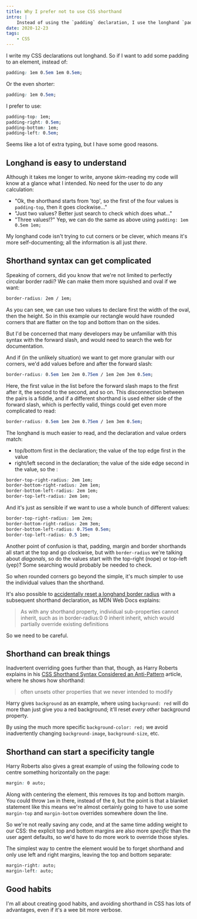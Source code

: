 ```yaml
---
title: Why I prefer not to use CSS shorthand
intro: |
    Instead of using the `padding` declaration, I use the longhand `padding-top`, `padding-right`, and so on. Why? A few of good reasons: let me explain.
date: 2020-12-23
tags:
    - CSS
---
```


I write my CSS declarations out longhand. So if I want to add some padding to an element, instead of:

```css
padding: 1em 0.5em 1em 0.5em;
```

Or the even shorter:

```css
padding: 1em 0.5em;
```

I prefer to use:

```css
padding-top: 1em;
padding-right: 0.5em;
padding-bottom: 1em;
padding-left: 0.5em;
```

Seems like a lot of extra typing, but I have some good reasons.


## Longhand is easy to understand

Although it takes me longer to write, anyone skim-reading my code will know at a glance what I intended. No need for the user to do any calculation:

- "Ok, the shorthand starts from 'top', so the first of the four values is `padding-top`, then it goes clockwise…"
- "Just two values? Better just search to check which does what…"
- "Three values!?" Yep, we can do the same as above using `padding: 1em 0.5em 1em;`

My longhand code isn't trying to cut corners or be clever, which means it's more self-documenting; all the information is all just *there*.


## Shorthand syntax can get complicated

Speaking of corners, did you know that we're not limited to perfectly circular border radii? We can make them more squished and oval if we want:

```css
border-radius: 2em / 1em;
```

As you can see, we can use two values to declare first the width of the oval, then the height. So in this example our rectangle would have rounded corners that are flatter on the top and bottom than on the sides.

But I'd be concerned that many developers may be unfamiliar with this syntax with the forward slash, and would need to search the web for documentation.

And if (in the unlikely situation) we want to get more granular with our corners, we'd add values before and after the forward slash:

```css
border-radius: 0.5em 1em 2em 0.75em / 1em 2em 3em 0.5em;
```

Here, the first value in the list before the forward slash maps to the first after it, the second to the second, and so on. This disconnection between the pairs is a fiddle, and if a different shorthand is used either side of the forward slash, which is perfectly valid, things could get even more complicated to read:

```css
border-radius: 0.5em 1em 2em 0.75em / 1em 3em 0.5em;
```

The longhand is much easier to read, and the declaration and value orders match:

- top/bottom first in the declaration; the value of the top edge first in the value
- right/left second in the declaration; the value of the side edge second in the value, so the :

```css
border-top-right-radius: 2em 1em;
border-bottom-right-radius: 2em 1em;
border-bottom-left-radius: 2em 1em;
border-top-left-radius: 2em 1em;
```

And it's just as sensible if we want to use a whole bunch of different values:

```css
border-top-right-radius: 1em 2em;
border-bottom-right-radius: 2em 3em;
border-bottom-left-radius: 0.75em 0.5em;
border-top-left-radius: 0.5 1em;
```

Another point of confusion is that, padding, margin and border shorthands all start at the top and go clockwise, but with `border-radius` we're talking about *diagonals*, so do the values start with the top-right (nope) or top-left (yep)? Some searching would probably be needed to check.

So when rounded corners go beyond the simple, it's much simpler to use the individual values than the shorthand.

It's also possible to [accidentally reset a longhand border radius](https://developer.mozilla.org/en-US/docs/Web/CSS/border-top-right-radius) with a subsequent shorthand declaration, as MDN Web Docs explains:

> As with any shorthand property, individual sub-properties cannot inherit, such as in border-radius:0 0 inherit inherit, which would partially override existing definitions

So we need to be careful.


## Shorthand can break things

Inadvertent overriding goes further than that, though, as Harry Roberts explains in his [CSS Shorthand Syntax Considered an Anti-Pattern](https://csswizardry.com/2016/12/css-shorthand-syntax-considered-an-anti-pattern/) article, where he shows how shorthand:

> often unsets other properties that we never intended to modify

Harry gives `background` as an example, where using `background: red` will do more than just give you a red background; it'll reset *every other* background property.

By using the much more specific `background-color: red;` we avoid inadvertently changing `background-image`, `background-size`, etc.


## Shorthand can start a specificity tangle

Harry Roberts also gives a great example of using the following code to centre something horizontally on the page:

```css
margin: 0 auto;
```

Along with centering the element, this removes its top and bottom margin. You could throw `1em` in there, instead of the `0`, but the point is that a blanket statement like this means we're almost certainly going to have to use some `margin-top` and `margin-bottom` overrides somewhere down the line.

So we're not really saving any code, and at the same time adding weight to our CSS: the explicit top and bottom margins are also more *specific* than the user agent defaults, so we'd have to do more work to override those styles.

The simplest way to centre the element would be to forget shorthand and only use left and right margins, leaving the top and bottom separate:

```css
margin-right: auto;
margin-left: auto;
```


## Good habits

I'm all about creating good habits, and avoiding shorthand in CSS has lots of advantages, even if it's a wee bit more verbose.
